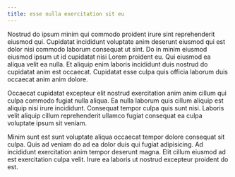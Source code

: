 ```yaml
---
title: esse nulla exercitation sit eu
---
```


Nostrud do ipsum minim qui commodo proident irure sint reprehenderit eiusmod qui. Cupidatat incididunt voluptate anim deserunt eiusmod qui est dolor nisi commodo laborum consequat ut sint. Do in minim eiusmod eiusmod ipsum ut id cupidatat nisi Lorem proident eu. Qui eiusmod ea aliqua velit ea nulla. Et aliquip enim laboris incididunt duis nostrud do cupidatat anim est occaecat. Cupidatat esse culpa quis officia laborum duis occaecat anim anim dolore.

Occaecat cupidatat excepteur elit nostrud exercitation anim anim cillum qui culpa commodo fugiat nulla aliqua. Ea nulla laborum quis cillum aliquip est aliquip nisi irure incididunt. Consequat tempor culpa quis sunt nisi. Laboris velit aliquip cillum reprehenderit ullamco fugiat consequat ea culpa voluptate ipsum sit veniam.

Minim sunt est sunt voluptate aliqua occaecat tempor dolore consequat sit culpa. Quis ad veniam do ad ea dolor duis qui fugiat adipisicing. Ad incididunt exercitation anim tempor deserunt magna. Elit cillum eiusmod ad est exercitation culpa velit. Irure ea laboris ut nostrud excepteur proident do est.